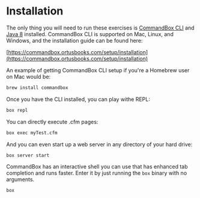 # Installation

The only thing you will need to run these exercises is [CommandBox CLI](https://commandbox.ortusbooks.com/getting-started-guide) and [Java 8](https://java.com/en/download/) installed.  CommandBox CLI is supported on Mac, Linux, and Windows, and the installation guide can be found here:

[https://commandbox.ortusbooks.com/setup/installation](https://commandbox.ortusbooks.com/setup/installation)

An example of getting CommandBox CLI setup if you're a Homebrew user on Mac would be:

```bash
brew install commandbox
```

Once you have the CLI installed, you can play withe REPL:

```bash
box repl
```

You can directly execute .cfm pages:

```bash
box exec myTest.cfm
```

And you can even start up a web server in any directory of your hard drive:

```bash
box server start
```

CommandBox has an interactive shell you can use that has enhanced tab completion and runs faster.  Enter it by just running the `box` binary with no arguments.

```bash
box
```
